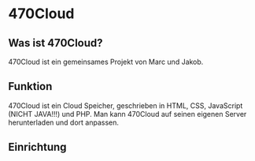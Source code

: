 # 470Cloud

## Was ist 470Cloud?
470Cloud ist ein gemeinsames Projekt von Marc und Jakob. 

## Funktion
470Cloud ist ein Cloud Speicher, geschrieben in HTML, CSS, JavaScript (NICHT JAVA!!!) und PHP. Man kann 470Cloud auf seinen eigenen Server herunterladen und dort anpassen.

## Einrichtung

